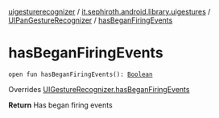 [uigesturerecognizer](../../index.md) / [it.sephiroth.android.library.uigestures](../index.md) / [UIPanGestureRecognizer](index.md) / [hasBeganFiringEvents](./has-began-firing-events.md)

# hasBeganFiringEvents

`open fun hasBeganFiringEvents(): `[`Boolean`](https://kotlinlang.org/api/latest/jvm/stdlib/kotlin/-boolean/index.html)

Overrides [UIGestureRecognizer.hasBeganFiringEvents](../-u-i-gesture-recognizer/has-began-firing-events.md)

**Return**
Has began firing events

